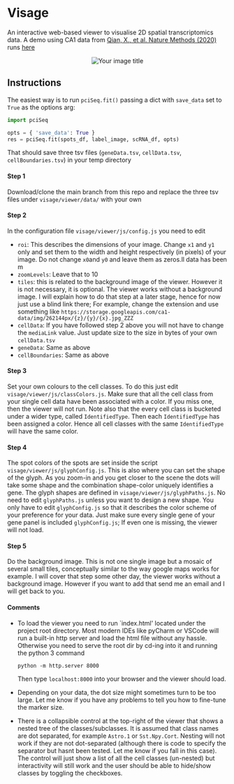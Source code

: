 # Visage
An interactive web-based viewer to visualise 2D spatial transcriptomics data. A demo using 
CA1 data from [Qian, X., et al. Nature Methods (2020)](https://www.nature.com/articles/s41592-019-0631-4) runs
 [here](https://acycliq.github.io/visage/)
<p align="center">
    <img src="viewer/assets/screencast_resized.gif" alt="Your image title"/>
</p>

## Instructions
The easiest way is to run `pciSeq.fit()` passing a dict with `save_data` set to `True` as the options arg:
```python
import pciSeq

opts = { 'save_data': True }
res = pciSeq.fit(spots_df, label_image, scRNA_df, opts)
```
That should save three tsv files (`geneData.tsv`, `cellData.tsv`, `cellBoundaries.tsv`) in your temp directory

#### Step 1
Download/clone the main branch from this repo and replace the three tsv files under `visage/viewer/data/` with your own

#### Step 2
In the configuration file `visage/viewer/js/config.js` you need to edit
* `roi`: This describes the dimensions of your image. Change `x1` and `y1` only and set them to the width and height 
respectively (in pixels) of your image. 
Do not change `x0`and `y0` and leave them as zeros.ll data has been m
* `zoomLevels`: Leave that to 10
* `tiles`: this is related to the background image of the viewer. However it is not necessary, it is optional. The viewer 
works without a background image. I will explain how to do that step at a later stage, hence for now just use a blind link there; 
For example, change the extension and use something like `https://storage.googleapis.com/ca1-data/img/262144px/{z}/{y}/{x}.jpg_ZZZ`
 * `cellData`: If you have followed step 2 above you will not have to change the `mediaLink` value. Just update size to the size in bytes of 
 your own `cellData.tsv`
 * `geneData`: Same as above
 * `cellBoundaries`: Same as above
 
#### Step 3
Set your own colours to the cell classes. To do this just edit `visage/viewer/js/classColors.js`. Make sure that 
all the cell class from your single cell data have been associated with a color. If you miss one, then the 
viewer will not run. 
Note also that the every cell class is bucketed under a wider type, called `IdentifiedType`. Then each `IdentifiedType` has been 
assigned a color. Hence all cell classes with the same `IdentifiedType` will have the same color.

#### Step 4
The spot colors of the spots are set inside the script `visage/viewer/js/glyphConfig.js`. This is also where you can set the shape of the glyph.
As you zoom-in and you get closer to the scene the dots will take some shape and the combination shape-color uniquely identifies a gene. 
The glyph shapes are defined in `visage/viewer/js/glyphPaths.js`. No need to edit `glyphPaths.js` unless you want to design a new shape. 
You only have to edit `glyphConfig.js` so that it describes the color scheme of your preference for your data. Just make sure every single 
gene of your gene panel is included `glyphConfig.js`; If even one is missing, the viewer will not load.

#### Step 5
Do the background image. This is not one single image but a mosaic of several small tiles, conceptually similar to the way google maps works for example. 
I will cover that step some other day, the viewer works without a background image. However if you want to add that send me an email and I will get back to you.

#### Comments
* To load the viewer you need to run `index.html' located under the project root directory. Most modern IDEs like pyCharm or VSCode will run
a built-in http server and load the html file without any hassle. Otherwise you need to serve the root dir by cd-ing into it and running the python 3 command

   `python -m http.server 8000`
   
   Then type `localhost:8000` into your browser and the viewer should load.

* Depending on your data, the dot size might sometimes turn to be too large. Let me know if you have any problems to tell you how to fine-tune the marker size.

* There is a collapsible control at the top-right of the viewer that shows a nested tree of the classes/subclasses. It is assumed that class names 
are dot separated, for example `Astro.1` or `Sst.Npy.Cort`. Nesting will not work if they are not dot-separated (although there is code to specify the separator but hasnt been tested. 
Let me know if you fall in this case). The control will just show a list of all the cell classes (un-nested)
but interactivity will still work and the user should be able to hide/show classes by toggling the checkboxes.